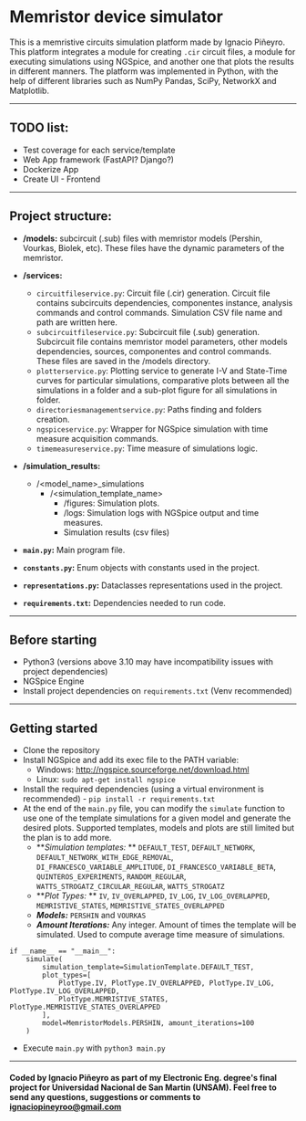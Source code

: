 # Memristor device simulator

This is a memristive circuits simulation platform made by Ignacio Piñeyro. This platform integrates a module for
creating `.cir` circuit files, a module for executing simulations using NGSpice, and another one that plots the
results in different manners. The platform was implemented in Python, with the help of different libraries such as
NumPy Pandas, SciPy, NetworkX and Matplotlib.


---

## TODO list:

* Test coverage for each service/template
* Web App framework (FastAPI? Django?)
* Dockerize App
* Create UI - Frontend

---

## Project structure:

- **/models:** subcircuit (.sub) files with memristor models (Pershin, Vourkas, Biolek, etc). These files have
  the dynamic parameters of the memristor.

- **/services:**
    * `circuitfileservice.py`: Circuit file (.cir) generation. Circuit file contains subcircuits dependencies,
      componentes
      instance, analysis commands and control commands. Simulation CSV file name and path are written here.
    * `subcircuitfileservice.py`: Subcircuit file (.sub) generation. Subcircuit file contains memristor model
      parameters, other
      models dependencies, sources, componentes and control commands. These files are saved in the /models directory.
    * `plotterservice.py`: Plotting service to generate I-V and State-Time curves for particular simulations,
      comparative plots
      between all the simulations in a folder and a sub-plot figure for all simulations in folder.
    * `directoriesmanagementservice.py`: Paths finding and folders creation.
    * `ngspiceservice.py`: Wrapper for NGSpice simulation with time measure acquisition commands.
    * `timemeasureservice.py`: Time measure of simulations logic.

- **/simulation_results:**
    * /<model_name>_simulations
        * /<simulation_template_name>
            * /figures: Simulation plots.
            * /logs: Simulation logs with NGSpice output and time measures.
            * Simulation results (csv files)

- **`main.py`:** Main program file.
- **`constants.py`:** Enum objects with constants used in the project.
- **`representations.py`:** Dataclasses representations used in the project.
- **`requirements.txt`:** Dependencies needed to run code.

---

## Before starting

- Python3 (versions above 3.10 may have incompatibility issues with project dependencies)
- NGSpice Engine
- Install project dependencies on `requirements.txt` (Venv recommended)

---

## Getting started

* Clone the repository
* Install NGSpice and add its exec file to the PATH variable:
    - Windows: http://ngspice.sourceforge.net/download.html
    - Linux: `sudo apt-get install ngspice`
* Install the required dependencies (using a virtual environment is recommended) - `pip install -r requirements.txt`
* At the end of the `main.py` file, you can modify the `simulate` function to use one of the template simulations for a
  given model and generate the desired plots. Supported templates, models and plots are still limited but the plan is to
  add more.
    - **_Simulation templates:_
      ** `DEFAULT_TEST`, `DEFAULT_NETWORK`, `DEFAULT_NETWORK_WITH_EDGE_REMOVAL`, `DI_FRANCESCO_VARIABLE_AMPLITUDE`, `DI_FRANCESCO_VARIABLE_BETA`, `QUINTEROS_EXPERIMENTS`, `RANDOM_REGULAR`, `WATTS_STROGATZ_CIRCULAR_REGULAR`, `WATTS_STROGATZ`
    - **_Plot Types:_
      ** `IV`, `IV_OVERLAPPED`, `IV_LOG`, `IV_LOG_OVERLAPPED`, `MEMRISTIVE_STATES`, `MEMRISTIVE_STATES_OVERLAPPED`
    - **_Models:_** `PERSHIN` and `VOURKAS`
    - **_Amount Iterations:_** Any integer. Amount of times the template will be simulated. Used to compute average time
      measure of simulations.

```
if __name__ == "__main__":
    simulate(
        simulation_template=SimulationTemplate.DEFAULT_TEST,
        plot_types=[
            PlotType.IV, PlotType.IV_OVERLAPPED, PlotType.IV_LOG, PlotType.IV_LOG_OVERLAPPED,
            PlotType.MEMRISTIVE_STATES, PlotType.MEMRISTIVE_STATES_OVERLAPPED
        ],
        model=MemristorModels.PERSHIN, amount_iterations=100
    )
```

* Execute `main.py` with `python3 main.py`

---

#### Coded by Ignacio Piñeyro as part of my Electronic Eng. degree's final project for Universidad Nacional de San Martin (UNSAM). Feel free to send any questions, suggestions or comments to ignaciopineyroo@gmail.com
